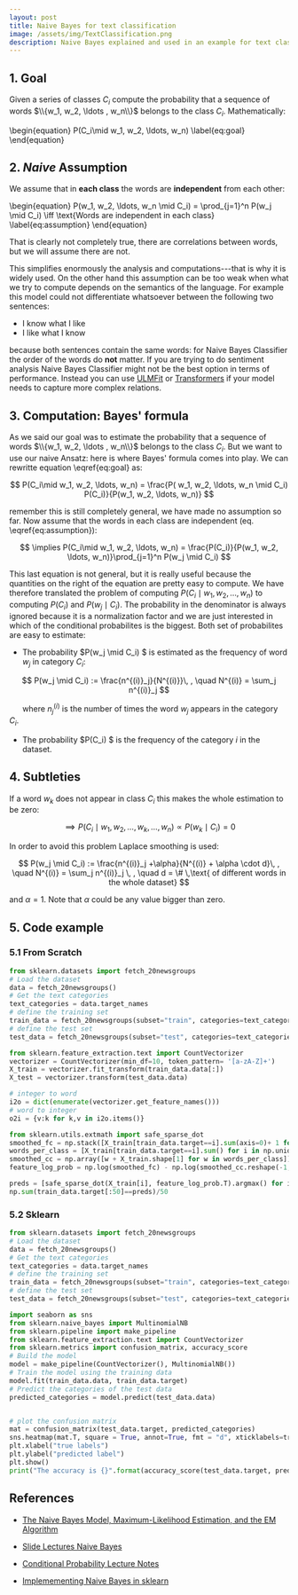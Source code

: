 ```yaml
---
layout: post
title: Naive Bayes for text classification
image: /assets/img/TextClassification.png
description: Naive Bayes explained and used in an example for text classification. Coded from scratch for illustration purposes and also with scikitlearn.
---
```



## 1. Goal
Given a series of classes $C_i$ compute the probability that a sequence of words $\\{w_1, w_2, \ldots , w_n\\}$ belongs to the class $C_i$. Mathematically:


\begin{equation}
P(C_i\mid w_1, w_2, \ldots, w_n) 
\label{eq:goal}
\end{equation}

<!--more-->

## 2. *Naive* Assumption

We assume that in **each class** the words are **independent** from each other:

\begin{equation}
P(w_1, w_2, \ldots, w_n \mid C_i) = \prod_{j=1}^n P(w_j \mid C_i) \iff  \text{Words are independent in each class}
 \label{eq:assumption}
\end{equation}

That is clearly not completely true, there are correlations between words, but we will assume there are not. 

This simplifies enormously the analysis and computations---that is why it is widely used. On the other hand this assumption can be too weak when what we try to compute depends on the semantics of the language. For example this model could not differentiate whatsoever between the following two sentences:

* I know what I like
* I like what I know

because both sentences contain the same words: for Naive Bayes Classifier the order of the words do **not** matter. If you are trying to do sentiment analysis Naive Bayes Classifier might not be the best option in terms of performance. Instead you can use [ULMFit](https://www.kaggle.com/arnaujimnez/ulmfit-fastai-sentiment-analysis/data) or [Transformers](https://medium.com/towards-artificial-intelligence/text-classification-with-simple-transformers-a29d13358135) if your model needs to capture more complex relations.



## 3. Computation: Bayes' formula

As we said our goal was to estimate the probability that a sequence of words $\\{w_1, w_2, \ldots , w_n\\}$ belongs to the class $C_i$. But we want to use our naive Ansatz: here is where Bayes' formula comes into play. We can rewritte equation \eqref{eq:goal} as:

$$
P(C_i\mid w_1, w_2, \ldots, w_n)  =  \frac{P( w_1, w_2, \ldots, w_n \mid C_i) P(C_i)}{P(w_1, w_2, \ldots, w_n)}
$$

remember this is still completely general, we have made no assumption so far. Now assume that the words in each class are independent (eq. \eqref{eq:assumption}):

$$
\implies P(C_i\mid w_1, w_2, \ldots, w_n)  = \frac{P(C_i)}{P(w_1, w_2, \ldots, w_n)}\prod_{j=1}^n P(w_j \mid C_i) 
$$

This last equation is not general, but it is really useful because the quantities on the right of the equation are pretty easy to compute.
We have therefore translated the problem of computing $P(C_i\mid w_1, w_2, \ldots, w_n)$ to computing $P(C_i)$ and $P(w_j \mid C_i)$. The probability in the denominator is always ignored because it is a normalization factor and we are just interested in which of the conditional probabilites is the biggest. Both set of probabilites are easy to estimate:

- The probability $P(w_j \mid C_i) $ is estimated as the frequency of word $w_j$  in category $C_i$:

$$
P(w_j \mid C_i) := \frac{n^{(i)}_j}{N^{(i)}}\,  ,      \quad     N^{(i)} = \sum_j n^{(i)}_j
$$

&nbsp;&nbsp;&nbsp;&nbsp;&nbsp;&nbsp;where $n^{(i)}_j$ is the number of times the word $w_j$ appears in the category $C_i$.

- The probability $P(C_i) $  is the frequency of the category $i$ in the dataset.

## 4. Subtleties
If a word $w_k$ does not appear in class $C_i$ this makes the whole estimation to be zero:

$$
\implies P(C_i\mid w_1, w_2, \ldots, w_k, \ldots, w_n) \propto P(w_k \mid C_i) = 0 
$$
 
In order to avoid this problem Laplace smoothing is used:


$$
P(w_j \mid C_i) := \frac{n^{(i)}_j +\alpha}{N^{(i)} + \alpha \cdot d}\,  ,      \quad     N^{(i)} = \sum_j n^{(i)}_j \, , \quad d = \# \,\text{ of different words in the whole dataset}
$$

and $\alpha=1$. Note that $\alpha$ could be any value bigger than zero.

## 5. Code example

### 5.1 From Scratch

```python
from sklearn.datasets import fetch_20newsgroups
# Load the dataset
data = fetch_20newsgroups()
# Get the text categories
text_categories = data.target_names
# define the training set
train_data = fetch_20newsgroups(subset="train", categories=text_categories)
# define the test set
test_data = fetch_20newsgroups(subset="test", categories=text_categories)

from sklearn.feature_extraction.text import CountVectorizer
vectorizer = CountVectorizer(min_df=10, token_pattern= '[a-zA-Z]+')
X_train = vectorizer.fit_transform(train_data.data[:])
X_test = vectorizer.transform(test_data.data)

# integer to word
i2o = dict(enumerate(vectorizer.get_feature_names()))
# word to integer
o2i = {v:k for k,v in i2o.items()}

from sklearn.utils.extmath import safe_sparse_dot
smoothed_fc = np.stack([X_train[train_data.target==i].sum(axis=0)+ 1 for i in np.unique(train_data.target)])
words_per_class = [X_train[train_data.target==i].sum() for i in np.unique(train_data.target)]
smoothed_cc = np.array([w + X_train.shape[1] for w in words_per_class])
feature_log_prob = np.log(smoothed_fc) - np.log(smoothed_cc.reshape(-1, 1))

preds = [safe_sparse_dot(X_train[i], feature_log_prob.T).argmax() for i in range(50)]
np.sum(train_data.target[:50]==preds)/50 

```

### 5.2 Sklearn 

```python
from sklearn.datasets import fetch_20newsgroups
# Load the dataset
data = fetch_20newsgroups()
# Get the text categories
text_categories = data.target_names
# define the training set
train_data = fetch_20newsgroups(subset="train", categories=text_categories)
# define the test set
test_data = fetch_20newsgroups(subset="test", categories=text_categories)

import seaborn as sns
from sklearn.naive_bayes import MultinomialNB
from sklearn.pipeline import make_pipeline
from sklearn.feature_extraction.text import CountVectorizer
from sklearn.metrics import confusion_matrix, accuracy_score
# Build the model
model = make_pipeline(CountVectorizer(), MultinomialNB())
# Train the model using the training data
model.fit(train_data.data, train_data.target)
# Predict the categories of the test data
predicted_categories = model.predict(test_data.data)


# plot the confusion matrix
mat = confusion_matrix(test_data.target, predicted_categories)
sns.heatmap(mat.T, square = True, annot=True, fmt = "d", xticklabels=train_data.target_names,yticklabels=train_data.target_names)
plt.xlabel("true labels")
plt.ylabel("predicted label")
plt.show()
print("The accuracy is {}".format(accuracy_score(test_data.target, predicted_categories)))

```


## References

- [The Naive Bayes Model, Maximum-Likelihood
Estimation, and the EM Algorithm](http://www.cs.columbia.edu/~mcollins/em.pdf)

- [Slide Lectures Naive Bayes](http://www.cs.cmu.edu/~tom/10601_sp09/lectures/NBayes-1-28-2009-ann.pdf)

- [Conditional Probability Lecture Notes](http://web.stanford.edu/class/cs109/lectureNotes/LN04_cond_bayes.pdf)

- [Implemementing Naive Bayes in sklearn](https://towardsdatascience.com/text-classification-using-naive-bayes-theory-a-working-example-2ef4b7eb7d5a)



